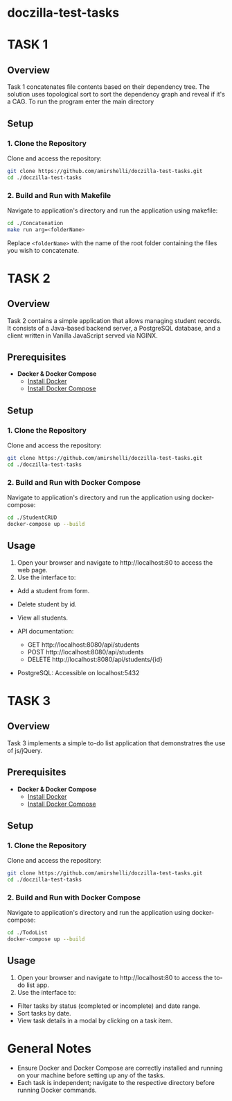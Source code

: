 # doczilla-test-tasks

# TASK 1

## Overview

Task 1 concatenates file contents based on their dependency tree. The solution uses topological sort to sort the dependency graph and reveal if it's a CAG. To run the program enter the main directory

## Setup

### 1. Clone the Repository

Clone and access the repository:
```bash
git clone https://github.com/amirshelli/doczilla-test-tasks.git
cd ./doczilla-test-tasks
```

### 2. Build and Run with Makefile

Navigate to application's directory and run the application using makefile:
```bash
cd ./Concatenation
make run arg=<folderName>
```
Replace `<folderName>` with the name of the root folder containing the files you wish to concatenate.

# TASK 2

## Overview

Task 2 contains a simple application that allows managing student records. It consists of a Java-based backend server, a PostgreSQL database, and a client written in Vanilla JavaScript served via NGINX.

## Prerequisites

- **Docker & Docker Compose**
  - [Install Docker](https://docs.docker.com/get-docker/)
  - [Install Docker Compose](https://docs.docker.com/compose/install/)

## Setup

### 1. Clone the Repository

Clone and access the repository:
```bash
git clone https://github.com/amirshelli/doczilla-test-tasks.git
cd ./doczilla-test-tasks
```
### 2. Build and Run with Docker Compose

Navigate to application's directory and run the application using docker-compose:
```bash
cd ./StudentCRUD
docker-compose up --build
```
## Usage
1. Open your browser and navigate to http://localhost:80 to access the web page.
2. Use the interface to:
* Add a student from form.
* Delete student by id.
* View all students.

* API documentation: 
    - GET http://localhost:8080/api/students
    - POST http://localhost:8080/api/students
    - DELETE http://localhost:8080/api/students/{id}
* PostgreSQL: Accessible on localhost:5432

# TASK 3

## Overview

Task 3 implements a simple to-do list application that demonstratres the use of js/jQuery. 

## Prerequisites

- **Docker & Docker Compose**
  - [Install Docker](https://docs.docker.com/get-docker/)
  - [Install Docker Compose](https://docs.docker.com/compose/install/)

## Setup

### 1. Clone the Repository

Clone and access the repository:
```bash
git clone https://github.com/amirshelli/doczilla-test-tasks.git
cd ./doczilla-test-tasks
```

### 2. Build and Run with Docker Compose

Navigate to application's directory and run the application using docker-compose:
```bash
cd ./TodoList
docker-compose up --build
```

## Usage
1. Open your browser and navigate to http://localhost:80 to access the to-do list app.
2. Use the interface to:
* Filter tasks by status (completed or incomplete) and date range.
* Sort tasks by date.
* View task details in a modal by clicking on a task item.

# General Notes
* Ensure Docker and Docker Compose are correctly installed and running on your machine before setting up any of the tasks.
* Each task is independent; navigate to the respective directory before running Docker commands.